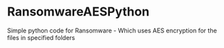 # RansomwareAESPython
Simple python code for Ransomware - Which uses AES encryption for the files in specified folders
